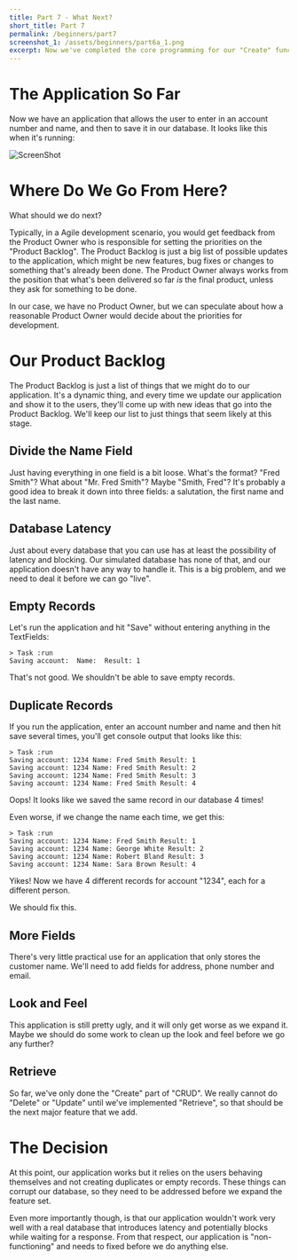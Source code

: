 ```yaml
---
title: Part 7 - What Next?
short_title: Part 7
permalink: /beginners/part7
screenshot_1: /assets/beginners/part6a_1.png
excerpt: Now we've completed the core programming for our "Create" function, where do go next.  We'll look at the idea of a "Product Backlog", and talk about how we should prioritize our next steps.
---
```


# The Application So Far

Now we have an application that allows the user to enter in an account number and name, and then to save it in our database.  It looks like this when it's running:

![ScreenShot]({{page.screenshot_1}})

# Where Do We Go From Here?

What should we do next?  

Typically, in a Agile development scenario, you would get feedback from the Product Owner who is responsible for setting the priorities on the "Product Backlog".  The Product Backlog is just a big list of possible updates to the application, which might be new features, bug fixes or changes to something that's already been done.  The Product Owner always works from the position that what's been delivered so far *is* the final product, unless they ask for something to be done.

In our case, we have no Product Owner, but we can speculate about how a reasonable Product Owner would decide about the priorities for development.

# Our Product Backlog

The Product Backlog is just a list of things that we might do to our application.  It's a dynamic thing, and every time we update our application and show it to the users, they'll come up with new ideas that go into the Product Backlog.  We'll keep our list to just things that seem likely at this stage.

## Divide the Name Field

Just having everything in one field is a bit loose.  What's the format?  "Fred Smith"?  What about "Mr. Fred Smith"? Maybe "Smith, Fred"?  It's probably a good idea to break it down into three fields: a salutation, the first name and the last name.

## Database Latency

Just about every database that you can use has at least the possibility of latency and blocking.  Our simulated database has none of that, and our application doesn't have any way to handle it.  This is a big problem, and we need to deal it before we can go "live".

## Empty Records

Let's run the application and hit "Save" without entering anything in the TextFields:

``` console
> Task :run
Saving account:  Name:  Result: 1
```

That's not good.  We shouldn't be able to save empty records.

## Duplicate Records

If you run the application, enter an account number and name and then hit save several times, you'll get console output that looks like this:

``` console
> Task :run
Saving account: 1234 Name: Fred Smith Result: 1
Saving account: 1234 Name: Fred Smith Result: 2
Saving account: 1234 Name: Fred Smith Result: 3
Saving account: 1234 Name: Fred Smith Result: 4
```

Oops!  It looks like we saved the same record in our database 4 times!

Even worse, if we change the name each time, we get this:

``` console
> Task :run
Saving account: 1234 Name: Fred Smith Result: 1
Saving account: 1234 Name: George White Result: 2
Saving account: 1234 Name: Robert Bland Result: 3
Saving account: 1234 Name: Sara Brown Result: 4
```

Yikes!  Now we have 4 different records for account "1234", each for a different person.  

We should fix this.

## More Fields

There's very little practical use for an application that only stores the customer name.  We'll need to add fields for address, phone number and email.

## Look and Feel

This application is still pretty ugly, and it will only get worse as we expand it.  Maybe we should do some work to clean up the look and feel before we go any further?

## Retrieve

So far, we've only done the "Create" part of "CRUD".  We really cannot do "Delete" or "Update" until we've implemented "Retrieve", so that should be the next major feature that we add.

# The Decision

At this point, our application works but it relies on the users behaving themselves and not creating duplicates or empty records.  These things can corrupt our database, so they need to be addressed before we expand the feature set.

Even more importantly though, is that our application wouldn't work very well with a real database that introduces latency and potentially blocks while waiting for a response.  From that respect, our application is "non-functioning" and needs to fixed before we do anything else.
